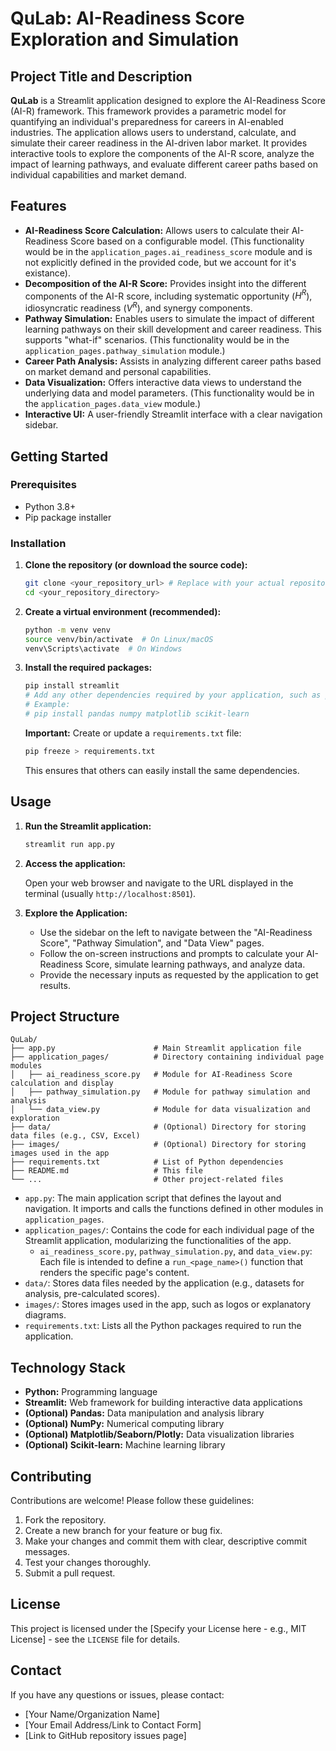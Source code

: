 # QuLab: AI-Readiness Score Exploration and Simulation

## Project Title and Description

**QuLab** is a Streamlit application designed to explore the AI-Readiness Score (AI-R) framework.  This framework provides a parametric model for quantifying an individual's preparedness for careers in AI-enabled industries.  The application allows users to understand, calculate, and simulate their career readiness in the AI-driven labor market. It provides interactive tools to explore the components of the AI-R score, analyze the impact of learning pathways, and evaluate different career paths based on individual capabilities and market demand.

## Features

*   **AI-Readiness Score Calculation:** Allows users to calculate their AI-Readiness Score based on a configurable model. (This functionality would be in the `application_pages.ai_readiness_score` module and is not explicitly defined in the provided code, but we account for it's existance).
*   **Decomposition of the AI-R Score:** Provides insight into the different components of the AI-R score, including systematic opportunity ($H^R$), idiosyncratic readiness ($V^R$), and synergy components.
*   **Pathway Simulation:** Enables users to simulate the impact of different learning pathways on their skill development and career readiness.  This supports "what-if" scenarios. (This functionality would be in the `application_pages.pathway_simulation` module.)
*   **Career Path Analysis:**  Assists in analyzing different career paths based on market demand and personal capabilities.
*   **Data Visualization:**  Offers interactive data views to understand the underlying data and model parameters. (This functionality would be in the `application_pages.data_view` module.)
*   **Interactive UI:** A user-friendly Streamlit interface with a clear navigation sidebar.

## Getting Started

### Prerequisites

*   Python 3.8+
*   Pip package installer

### Installation

1.  **Clone the repository (or download the source code):**

    ```bash
    git clone <your_repository_url> # Replace with your actual repository URL
    cd <your_repository_directory>
    ```

2.  **Create a virtual environment (recommended):**

    ```bash
    python -m venv venv
    source venv/bin/activate  # On Linux/macOS
    venv\Scripts\activate  # On Windows
    ```

3.  **Install the required packages:**

    ```bash
    pip install streamlit
    # Add any other dependencies required by your application, such as pandas, numpy, matplotlib, etc.
    # Example:
    # pip install pandas numpy matplotlib scikit-learn
    ```
    **Important:** Create or update a `requirements.txt` file:
    ```bash
    pip freeze > requirements.txt
    ```
    This ensures that others can easily install the same dependencies.

## Usage

1.  **Run the Streamlit application:**

    ```bash
    streamlit run app.py
    ```

2.  **Access the application:**

    Open your web browser and navigate to the URL displayed in the terminal (usually `http://localhost:8501`).

3.  **Explore the Application:**

    *   Use the sidebar on the left to navigate between the "AI-Readiness Score", "Pathway Simulation", and "Data View" pages.
    *   Follow the on-screen instructions and prompts to calculate your AI-Readiness Score, simulate learning pathways, and analyze data.
    *   Provide the necessary inputs as requested by the application to get results.

## Project Structure

```
QuLab/
├── app.py                      # Main Streamlit application file
├── application_pages/          # Directory containing individual page modules
│   ├── ai_readiness_score.py   # Module for AI-Readiness Score calculation and display
│   ├── pathway_simulation.py   # Module for pathway simulation and analysis
│   └── data_view.py            # Module for data visualization and exploration
├── data/                       # (Optional) Directory for storing data files (e.g., CSV, Excel)
├── images/                     # (Optional) Directory for storing images used in the app
├── requirements.txt            # List of Python dependencies
├── README.md                   # This file
└── ...                         # Other project-related files
```

*   `app.py`:  The main application script that defines the layout and navigation.  It imports and calls the functions defined in other modules in `application_pages`.
*   `application_pages/`: Contains the code for each individual page of the Streamlit application, modularizing the functionalities of the app.
    *   `ai_readiness_score.py`, `pathway_simulation.py`, and `data_view.py`: Each file is intended to define a `run_<page_name>()` function that renders the specific page's content.
*   `data/`: Stores data files needed by the application (e.g., datasets for analysis, pre-calculated scores).
*   `images/`: Stores images used in the app, such as logos or explanatory diagrams.
*   `requirements.txt`: Lists all the Python packages required to run the application.

## Technology Stack

*   **Python:** Programming language
*   **Streamlit:** Web framework for building interactive data applications
*   **(Optional) Pandas:** Data manipulation and analysis library
*   **(Optional) NumPy:** Numerical computing library
*   **(Optional) Matplotlib/Seaborn/Plotly:** Data visualization libraries
*   **(Optional) Scikit-learn:** Machine learning library

## Contributing

Contributions are welcome!  Please follow these guidelines:

1.  Fork the repository.
2.  Create a new branch for your feature or bug fix.
3.  Make your changes and commit them with clear, descriptive commit messages.
4.  Test your changes thoroughly.
5.  Submit a pull request.

## License

This project is licensed under the [Specify your License here - e.g., MIT License] - see the `LICENSE` file for details.

## Contact

If you have any questions or issues, please contact:

*   [Your Name/Organization Name]
*   [Your Email Address/Link to Contact Form]
*   [Link to GitHub repository issues page]
